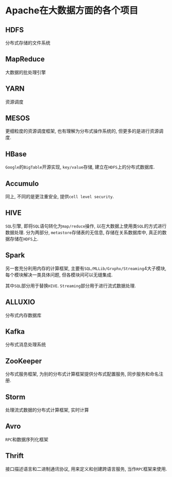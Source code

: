 # Apache在大数据方面的各个项目

## HDFS

分布式存储的文件系统

## MapReduce

大数据的批处理引擎

## YARN

资源调度

## MESOS

更细粒度的资源调度框架, 也有理解为分布式操作系统的, 但更多的是进行资源调度.

## HBase

`Google`的`BigTable`开源实现, `key/value`存储, 建立在`HDFS`上的分布式数据库.

## Accumulo

同上, 不同的是更注重安全, 提供`cell level security`.

## HIVE

`SQL`引擎, 即将`SQL`语句转化为`map/reduce`操作, 以在大数据上使用类`SQL`的方式进行数据处理. 分为两部分, `metastore`存储表的无信息, 存储在关系数据库中, 真正的数据存储在`HDFS`上.

## Spark

另一套充分利用内存的计算框架, 主要有`SQL/MLLib/Grxphx/Streaming`4大子模块, 每个模块解决一类具体问题, 但各模块间可以无缝集成.

其中`SQL`部分用于替换`HIVE`. `Streaming`部分用于进行流式数据处理.

## ALLUXIO

分布式内存数据库

## Kafka

分布式消息处理系统

## ZooKeeper

分布式服务框架, 为别的分布式计算框架提供分布式配置服务, 同步服务和命名注册.

## Storm

处理流式数据的分布式计算框架, 实时计算

## Avro

`RPC`和数据序列化框架

## Thrift

接口描述语言和二进制通讯协议, 用来定义和创建跨语言服务, 当作`RPC`框架来使用.